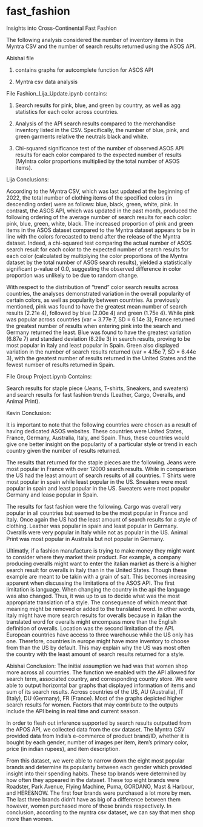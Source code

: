 # fast_fashion

Insights into Cross-Continental Fast Fashion

The following analysis considered the number of inventory items in the Myntra CSV and the number of search results returned using the ASOS API.

Abishai file
1. contains graphs for autcomplete function for ASOS API

2. Myntra csv data analysis

File Fashion_Lija_Update.ipynb contains: 
1. Search results for pink, blue, and green by country, as well as agg statistics for each color across countries. 

2. Analysis of the API search results compared to the merchandise inventory listed in the CSV. Specifically, the number of blue, pink, and green garments relative the neutrals black and white. 

3. Chi-squared significance test of the number of observed ASOS API results for each color compared to the expected number of results (MyIntra color proportions multiplied by the total number of ASOS items). 


Lija Conclusions: 

According to the Myntra CSV, which was last updated at the beginning of 2022, the total number of clothing items of the specified colors (in descending order) were as follows: blue, black, green, white, pink. In contrast, the ASOS API, which was updated in the past month, produced the following ordering of the average number of search results for each color: pink, blue, green, white, black. The increased proportion of pink and green items in the ASOS dataset compared to the Myntra dataset appears to be in line with the colors forecasted to trend after the release of the Myntra dataset. Indeed, a chi-squared test comparing the actual number of ASOS search result for each color to the expected number of search results for each color (calculated by multiplying the color proportions of the Myntra dataset by the total number of ASOS search results), yielded a statistically significant p-value of 0.0, suggesting the observed difference in color proportion was unlikely to be due to random change. 

With respect to the distribution of “trend” color search results across countries, the analyses demonstrated variation in the overall popularity of certain colors, as well as popularity between countries. As previously mentioned, pink was found to have the greatest mean number of search results (2.21e 4), followed by blue (2.00e 4) and green (1.75e 4). While pink was popular across countries (var = 3.77e 7, SD = 6.14e 3), France returned the greatest number of results when entering pink into the search and Germany returned the least. Blue was found to have the greatest variation (6.87e 7) and standard deviation (8.29e 3) in search results, proving to be most popular in Italy and least popular in Spain. Green also displayed variation in the number of search results returned (var = 4.15e 7, SD = 6.44e 3), with the greatest number of results returned in the United States and the fewest number of results returned in Spain. 

File Group Project.ipynb Contains: 

Search results for staple piece (Jeans, T-shirts, Sneakers, and sweaters) and search results for fast fashion trends (Leather, Cargo, Overalls, and Animal Print). 

Kevin Conclusion:

It is important to note that the following countries were chosen as a result of having dedicated ASOS websites. These countries were United States, France, Germany, Australia, Italy, and Spain. Thus, these countries would give one better insight on the popularity of a particular style or trend in each country given the number of results returned. 

The results that returned for the staple pieces are the following. Jeans were most popular in France with over 12000 search results. While in comparison the US had the least amount of search results of all countries. T Shirts  were most popular in spain while least popular in the US. Sneakers were most popular in spain and least popular in the US. Sweaters were most popular Germany and lease popular in Spain. 

The results for fast fashion were the following. Cargo was overall very popular in all countries but seemed to be the most popular in France and Italy. Once again the US had the least amount of search results for a style of clothing. Leather was popular in spain and least popular in Germany. Overalls were very popular in Italy while not as popular in the US. Animal Print was most popular in Australia but not popular in Germany. 

Ultimatly, if a fashion manufacture is trying to make money they might want to consider where they market their product. For example, a company producing overalls might want to enter the italian market as there is a higher search result for overalls in Italy than in the United States. Though these example are meant to be takin with a grain of salt. This becomes increasing apparent when discussing the limitations of the ASOS API. The first limitation is language. When changing the country in the api the language was also changed. Thus, it was up to us to decide what was the most appropriate translation of a style. The consequence of which meant that meaning might be removed or added to the translated word. In other words, Italy might have more search results for overalls because in italian the translated word for overalls might encompass more than the English definition of overalls. Location was the second limitation of the API. European countries have access to three warehouse while the US only has one. Therefore, countries in europe might have more inventory to choose from than the US by default. This may explain why the US was most often the country with the least amount of search results returned for a style. 

Abishai Conclusion:
The initial assumption we had was that women shop more across all countries. The function we enabled with the API allowed for search term, associated country, and corresponding country store. We were able to output horizontal bar graphs that displayed information of items and sum of its search results. Across countries of the US, AU (Australia), IT (Italy), DU (Germany), FR (France). Most of the graphs depicted higher search results for women. Factors that may contribute to the outputs include the API being in real time and current season. 

In order to flesh out inference supported by search results outputted from the APOS API, we collected data from the csv dataset. The Myntra CSV provided data from India’s e-commerce of product brand/ID, whether it is bought by each gender, number of images per item, item’s primary color, price (in indian rupees), and item description. 

From this dataset, we were able to narrow down the eight most popular brands and determine its popularity between each gender which provided insight into their spending habits. These top brands were determined by how often they appeared in the dataset. These top eight brands were Roadster, Park Avenue, Flying Machine, Puma, GORDANO, Mast & Harbour, and HERE&NOW. The first four brands were purchased a lot more by men. The last three brands didn’t have as big of a difference between them however, women purchased more of those brands respectively. In conclusion, according to the myntra csv dataset, we can say that men shop more than women. 
